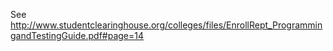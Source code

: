 See http://www.studentclearinghouse.org/colleges/files/EnrollRept_ProgrammingandTestingGuide.pdf#page=14
